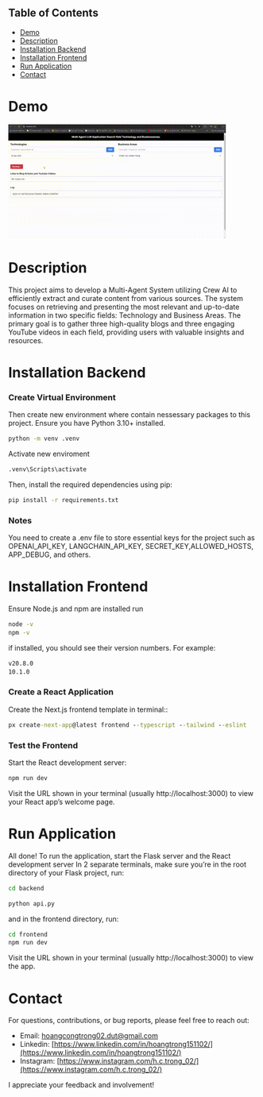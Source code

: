 ## Table of Contents
- [Demo](#demo)
- [Description](#description)
- [Installation Backend](#installation-backend)
- [Installation Frontend](#installation-frontend)
- [Run Application](#run-application)
- [Contact](#contact)

# Demo
![Demo](./demo_agent.gif)

# Description
This project aims to develop a Multi-Agent System utilizing Crew AI to efficiently extract and curate content from various sources. The system focuses on retrieving and presenting the most relevant and up-to-date information in two specific fields: Technology and Business Areas. The primary goal is to gather three high-quality blogs and three engaging YouTube videos in each field, providing users with valuable insights and resources.

# Installation Backend
### Create Virtual Environment
Then create new environment where contain nessessary packages to this project.
Ensure you have Python 3.10+ installed.
```cmd
python -m venv .venv
```
Activate new enviroment
```cmd
.venv\Scripts\activate
```
Then, install the required dependencies using pip:
```cmd
pip install -r requirements.txt
```
### Notes
You need to create a .env file to store essential keys for the project such as OPENAI_API_KEY, LANGCHAIN_API_KEY, SECRET_KEY,ALLOWED_HOSTS, APP_DEBUG,  and others.
# Installation Frontend
Ensure Node.js and npm are installed
run
```cmd
node -v
npm -v
```
if installed, you should see their version numbers. For example:
```cmd
v20.8.0
10.1.0
```
### Create a React Application
Create the Next.js frontend template in terminal::
```cmd
px create-next-app@latest frontend --typescript --tailwind --eslint
```

### Test the Frontend
Start the React development server:
```cmd
npm run dev
```
Visit the URL shown in your terminal (usually http://localhost:3000) to view your React app’s welcome page.

# Run Application
All done! To run the application, start the Flask server and the React development server
In 2 separate terminals, make sure you’re in the root directory of your Flask project, run:
```cmd
cd backend
```
```cmd
python api.py
```
and in the frontend directory, run:
```cmd
cd frontend
npm run dev
```
Visit the URL shown in your terminal (usually http://localhost:3000) to view the app.

# Contact
For questions, contributions, or bug reports, please feel free to reach out:

- Email: [hoangcongtrong02.dut@gmail.com](hoangcongtrong02.dut@gmail.com)
- Linkedin: [https://www.linkedin.com/in/hoangtrong151102/](https://www.linkedin.com/in/hoangtrong151102/)
- Instagram: [https://www.instagram.com/h.c.trong_02/](https://www.instagram.com/h.c.trong_02/)

I appreciate your feedback and involvement!




